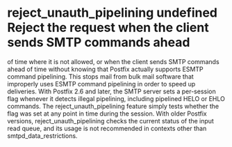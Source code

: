 # reject_unauth_pipelining undefined Reject the request when the client sends SMTP commands ahead
of time where it is not allowed, or when the client sends SMTP
commands ahead of time without knowing that Postfix actually supports
ESMTP command pipelining. This stops mail from bulk mail software
that improperly uses ESMTP command pipelining in order to speed up
deliveries.
 With Postfix 2.6 and later, the SMTP server sets a per-session
flag whenever it detects illegal pipelining, including pipelined
HELO or EHLO commands. The reject_unauth_pipelining feature simply
tests whether the flag was set at any point in time during the
session.
 With older Postfix versions, reject_unauth_pipelining checks
the current status of the input read queue, and its usage is not
recommended in contexts other than smtpd_data_restrictions.  